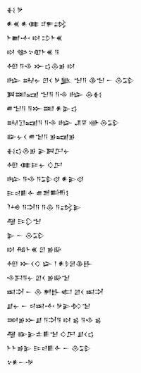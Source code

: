 <div class='block'>
<div class='line'>𒈬 𒃻</div>
<div class='line'>𒀭𒌍 𒀭𒈪 𒄑𒊓𒃶</div>
<div class='line'>𒈨𒆤𒋾 𒊭 𒄞𒈨𒌍</div>
<div class='line'>𒊭 𒀲𒆳𒊏𒈨𒌍 𒀀</div>
<div class='line'>𒅇 𒀀𒈾 𒁍𒌓𒁲𒂊 𒊭</div>
<div class='line'>𒈗 𒊻𒉡 𒇻𒌋 𒃻𒆥 𒈠𒀀 𒆠𒈠 𒀸 𒊮𒁉</div>
<div class='line'>𒀉𒌅𒍢 𒈠𒀀 𒀀𒈾 𒈗 𒁲𒈬</div>
<div class='line'>𒌑𒈠𒀀 𒀀𒁍𒌅 𒀭𒉌𒌓</div>
<div class='line'>𒊻𒋛𒍢𒀀 𒀀𒈾 𒈗 𒂗𒐊 𒀝𒁲𒁉</div>
<div class='line'>𒅔𒉡𒌋 𒌑𒈠𒀀 𒂊𒍢𒂊</div>
<div class='line'>𒈬𒌓𒁲𒂊 𒉌𒀉𒂅𒉡</div>
<div class='line'>𒅇 𒈪𒄿𒉡 𒄭𒂅</div>
<div class='line'>𒈗 𒀀𒈾 𒀀𒁉𒋼 𒀭𒉌𒋼</div>
<div class='line'>𒄿𒁀𒀾𒅆 𒌑𒍪𒌦𒋙</div>
<div class='line'>𒇺𒆲 𒀀𒋫𒀀 𒀀𒁲 𒀀𒃶𒉌</div>
<div class='line'>𒆷 𒄿𒁷𒈠</div>
<div class='line'>𒉌 𒀸 𒊮𒁉</div>
<div class='line'>𒊭 𒄀𒈨𒌍 𒇻 𒂊𒄫</div>
<div class='line'>𒅇 𒁍𒌋𒄭 𒇽 𒁹 𒀭𒊩𒌆𒆠𒃲</div>
<div class='line'>𒈾𒁕𒀀𒉡 𒇻𒌋 𒂊𒄫𒈠</div>
<div class='line'>𒀜𒋫 𒀸 𒊮 𒂍𒃲𒅗 𒇻𒌋 𒀜𒋫</div>
<div class='line'>𒋗𒉡 𒀸 𒁀𒀜𒋾 𒃻𒉌𒁴𒈠</div>
<div class='line'>𒇷𒂊𒁍𒋗 𒀀𒋫𒀀 𒊭 𒌗 𒀀𒈾 𒌗</div>
<div class='line'>𒆷 𒅔𒉌𒉺𒀾𒈠 𒄭𒂅 𒋗𒌋𒌓</div>
<div class='line'>𒈨𒈨𒂊𒉌 𒄿𒁀𒀾𒅆 𒀸 𒊮𒁉</div>
<div class='line'>𒆳𒀭𒀸𒋩</div>
</div>